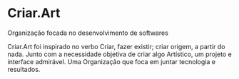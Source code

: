 # Criar.Art
Organização focada no desenvolvimento de softwares

Criar.Art foi inspirado no verbo Criar, fazer existir; criar origem, a partir do nada.
Junto com a necessidade objetiva de criar algo Artístico, um projeto e interface admirável.
Uma Organização que foca em juntar tecnologia e resultados.
